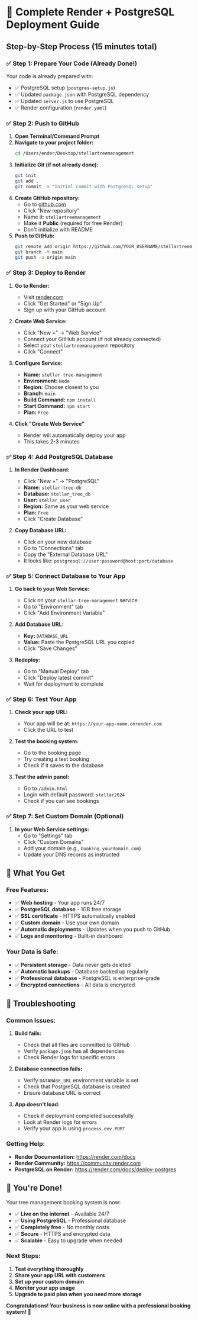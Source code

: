# 🚀 Complete Render + PostgreSQL Deployment Guide

## Step-by-Step Process (15 minutes total)

### ✅ Step 1: Prepare Your Code (Already Done!)
Your code is already prepared with:
- ✅ PostgreSQL setup (`postgres-setup.js`)
- ✅ Updated `package.json` with PostgreSQL dependency
- ✅ Updated `server.js` to use PostgreSQL
- ✅ Render configuration (`render.yaml`)

### ✅ Step 2: Push to GitHub
1. **Open Terminal/Command Prompt**
2. **Navigate to your project folder:**
   ```bash
   cd /Users/ender/Desktop/stellartreemanagement
   ```
3. **Initialize Git (if not already done):**
   ```bash
   git init
   git add .
   git commit -m "Initial commit with PostgreSQL setup"
   ```
4. **Create GitHub repository:**
   - Go to [github.com](https://github.com)
   - Click "New repository"
   - Name it: `stellartreemanagement`
   - Make it **Public** (required for free Render)
   - Don't initialize with README
5. **Push to GitHub:**
   ```bash
   git remote add origin https://github.com/YOUR_USERNAME/stellartreemanagement.git
   git branch -M main
   git push -u origin main
   ```

### ✅ Step 3: Deploy to Render
1. **Go to Render:**
   - Visit [render.com](https://render.com)
   - Click "Get Started" or "Sign Up"
   - Sign up with your GitHub account

2. **Create Web Service:**
   - Click "New +" → "Web Service"
   - Connect your GitHub account (if not already connected)
   - Select your `stellartreemanagement` repository
   - Click "Connect"

3. **Configure Service:**
   - **Name:** `stellar-tree-management`
   - **Environment:** `Node`
   - **Region:** Choose closest to you
   - **Branch:** `main`
   - **Build Command:** `npm install`
   - **Start Command:** `npm start`
   - **Plan:** `Free`

4. **Click "Create Web Service"**
   - Render will automatically deploy your app
   - This takes 2-3 minutes

### ✅ Step 4: Add PostgreSQL Database
1. **In Render Dashboard:**
   - Click "New +" → "PostgreSQL"
   - **Name:** `stellar-tree-db`
   - **Database:** `stellar_tree_db`
   - **User:** `stellar_user`
   - **Region:** Same as your web service
   - **Plan:** `Free`
   - Click "Create Database"

2. **Copy Database URL:**
   - Click on your new database
   - Go to "Connections" tab
   - Copy the "External Database URL"
   - It looks like: `postgresql://user:password@host:port/database`

### ✅ Step 5: Connect Database to Your App
1. **Go back to your Web Service:**
   - Click on your `stellar-tree-management` service
   - Go to "Environment" tab
   - Click "Add Environment Variable"

2. **Add Database URL:**
   - **Key:** `DATABASE_URL`
   - **Value:** Paste the PostgreSQL URL you copied
   - Click "Save Changes"

3. **Redeploy:**
   - Go to "Manual Deploy" tab
   - Click "Deploy latest commit"
   - Wait for deployment to complete

### ✅ Step 6: Test Your App
1. **Check your app URL:**
   - Your app will be at: `https://your-app-name.onrender.com`
   - Click the URL to test

2. **Test the booking system:**
   - Go to the booking page
   - Try creating a test booking
   - Check if it saves to the database

3. **Test the admin panel:**
   - Go to `/admin.html`
   - Login with default password: `stellar2024`
   - Check if you can see bookings

### ✅ Step 7: Set Custom Domain (Optional)
1. **In your Web Service settings:**
   - Go to "Settings" tab
   - Click "Custom Domains"
   - Add your domain (e.g., `booking.yourdomain.com`)
   - Update your DNS records as instructed

## 🎯 What You Get

### Free Features:
- ✅ **Web hosting** - Your app runs 24/7
- ✅ **PostgreSQL database** - 1GB free storage
- ✅ **SSL certificate** - HTTPS automatically enabled
- ✅ **Custom domain** - Use your own domain
- ✅ **Automatic deployments** - Updates when you push to GitHub
- ✅ **Logs and monitoring** - Built-in dashboard

### Your Data is Safe:
- ✅ **Persistent storage** - Data never gets deleted
- ✅ **Automatic backups** - Database backed up regularly
- ✅ **Professional database** - PostgreSQL is enterprise-grade
- ✅ **Encrypted connections** - All data is encrypted

## 🔧 Troubleshooting

### Common Issues:

1. **Build fails:**
   - Check that all files are committed to GitHub
   - Verify `package.json` has all dependencies
   - Check Render logs for specific errors

2. **Database connection fails:**
   - Verify `DATABASE_URL` environment variable is set
   - Check that PostgreSQL database is created
   - Ensure database URL is correct

3. **App doesn't load:**
   - Check if deployment completed successfully
   - Look at Render logs for errors
   - Verify your app is using `process.env.PORT`

### Getting Help:
- **Render Documentation:** https://render.com/docs
- **Render Community:** https://community.render.com
- **PostgreSQL on Render:** https://render.com/docs/deploy-postgres

## 🎉 You're Done!

Your tree management booking system is now:
- ✅ **Live on the internet** - Available 24/7
- ✅ **Using PostgreSQL** - Professional database
- ✅ **Completely free** - No monthly costs
- ✅ **Secure** - HTTPS and encrypted data
- ✅ **Scalable** - Easy to upgrade when needed

### Next Steps:
1. **Test everything thoroughly**
2. **Share your app URL with customers**
3. **Set up your custom domain**
4. **Monitor your app usage**
5. **Upgrade to paid plan when you need more storage**

**Congratulations! Your business is now online with a professional booking system! 🎉** 